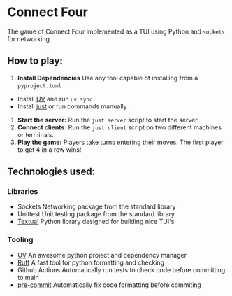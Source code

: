 # Connect Four

The game of Connect Four implemented as a TUI using Python and `sockets` for networking.

## **How to play:**
1. **Install Dependencies** Use any tool capable of installing from a `pyproject.toml`
  - Install [UV](https://docs.astral.sh/uv/) and run `uv sync`
  - Install [just](https://github.com/casey/just) or run commands manually
1. **Start the server:** Run the `just server` script to start the server.
2. **Connect clients:** Run the `just client` script on two different machines or terminals.
3. **Play the game:** Players take turns entering their moves. The first player to get 4 in a row wins!

## **Technologies used:**
### Libraries
- Sockets
  Networking package from the standard library
- Unittest
  Unit testing package from the standard library
- [Textual](https://github.com/textualize/textual/)
  Python library designed for building nice TUI's

### Tooling
- [UV](https://docs.astral.sh/uv/)
  An awesome python project and dependency manager
- [Ruff](https://docs.astral.sh/ruff/)
  A fast tool for python formatting and checking
- Github Actions
  Automatically run tests to check code before committing to main
- [pre-commit](https://pre-commit.com/)
  Automatically fix code formatting before commiting
    
